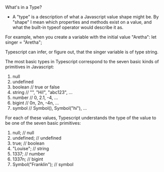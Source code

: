 What's in a Type?

- A "type" is a description of what a Javascript value shape might be. By "shape" I mean which properties and methods exist on a value, and what the built-in typeof operator would describe it as.

For example, when you create a variable with the initial value "Aretha":
let singer = "Aretha";

Typescript can infer, or figure out, that the singer variable is of type string.

The most basic types in Typescript correspond to the seven basic kinds of primitives in Javascript:

1. null
2. undefined
3. boolean // true or false
4. string // "", "Hi!", "abc123", ...
5. number // 0, 2.1, -4, ...
6. bigint // 0n, 2n, -4n, ...
7. symbol // Symbol(), Symbol("hi"), ...

For each of these values, Typescript understands the type of the value to be one of the seven basic primitives:

1. null; // null
2. undefined; // undefined
3. true; // boolean
4. "Louise"; // string
5. 1337; // number
6. 1337n; // bigint
7. Symbol("Franklin"); // symbol
